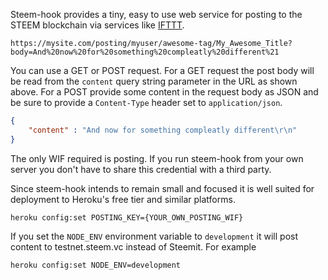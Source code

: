 Steem-hook provides a tiny, easy to use web service for posting to the STEEM blockchain via services like [IFTTT](https://ifttt.com). 

    https://mysite.com/posting/myuser/awesome-tag/My_Awesome_Title?body=And%20now%20for%20something%20compleatly%20different%21

You can use a GET or POST request. For a GET request the post body will be read from the `content` query string parameter in the URL as shown above. For a POST provide some content in the request body as JSON and be sure to provide a `Content-Type` header set to `application/json`.

```json
{
	"content" : "And now for something compleatly different\r\n"
}
```


The only WIF required is posting. If you run steem-hook from your own server you don't have to share this credential with a third party.

Since steem-hook intends to remain small and focused it is well suited for deployment to Heroku's free tier and similar platforms. 

`heroku config:set POSTING_KEY={YOUR_OWN_POSTING_WIF}`

If you set the `NODE_ENV` environment variable to `development` it will post content to testnet.steem.vc instead of Steemit. For example

`heroku config:set NODE_ENV=development`
